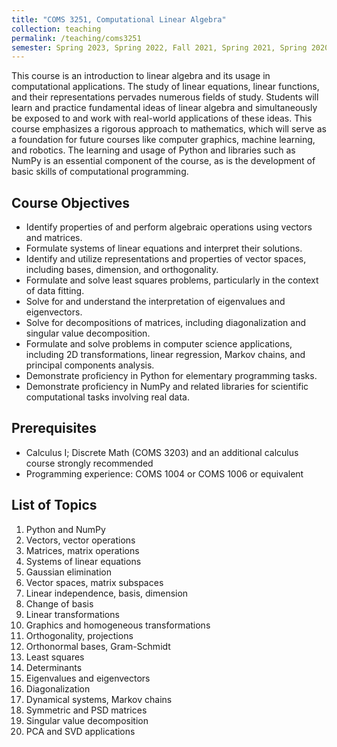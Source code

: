 ```yaml
---
title: "COMS 3251, Computational Linear Algebra"
collection: teaching
permalink: /teaching/coms3251
semester: Spring 2023, Spring 2022, Fall 2021, Spring 2021, Spring 2020
---
```


This course is an introduction to linear algebra and its usage in computational applications. The study of linear equations, linear functions, and their representations pervades numerous fields of study. Students will learn and practice fundamental ideas of linear algebra and simultaneously be exposed to and work with real-world applications of these ideas. This course emphasizes a rigorous approach to mathematics, which will serve as a foundation for future courses like computer graphics, machine learning, and robotics. The learning and usage of Python and libraries such as NumPy is an essential component of the course, as is the development of basic skills of computational programming.

## Course Objectives
- Identify properties of and perform algebraic operations using vectors and matrices.
- Formulate systems of linear equations and interpret their solutions.
- Identify and utilize representations and properties of vector spaces, including bases, dimension, and orthogonality.
- Formulate and solve least squares problems, particularly in the context of data fitting.
- Solve for and understand the interpretation of eigenvalues and eigenvectors.
- Solve for decompositions of matrices, including diagonalization and singular value decomposition.
- Formulate and solve problems in computer science applications, including 2D transformations, linear regression, Markov chains, and principal components analysis.
- Demonstrate proficiency in Python for elementary programming tasks.
- Demonstrate proficiency in NumPy and related libraries for scientific computational tasks involving real data.

## Prerequisites
- Calculus I; Discrete Math (COMS 3203) and an additional calculus course strongly recommended
- Programming experience: COMS 1004 or COMS 1006 or equivalent 

## List of Topics
1. Python and NumPy
2. Vectors, vector operations
3. Matrices, matrix operations
4. Systems of linear equations
5. Gaussian elimination
6. Vector spaces, matrix subspaces
7. Linear independence, basis, dimension
8. Change of basis
9. Linear transformations
10. Graphics and homogeneous transformations
11. Orthogonality, projections
12. Orthonormal bases, Gram-Schmidt
13. Least squares
14. Determinants
15. Eigenvalues and eigenvectors
16. Diagonalization
17. Dynamical systems, Markov chains
18. Symmetric and PSD matrices
19. Singular value decomposition
20. PCA and SVD applications

